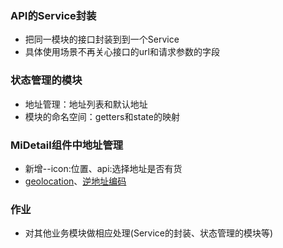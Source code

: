 ### API的Service封装
+ 把同一模块的接口封装到到一个Service
+ 具体使用场景不再关心接口的url和请求参数的字段

### 状态管理的模块
+ 地址管理：地址列表和默认地址
+ 模块的命名空间：getters和state的映射

### MiDetail组件中地址管理
+ 新增--icon:位置、api:选择地址是否有货
+ [geolocation](https://developer.mozilla.org/zh-CN/docs/Web/API/Geolocation/Using_geolocation)、[逆地址编码](http://lbsyun.baidu.com/index.php?title=webapi/guide/webservice-geocoding-abroad)

### 作业
+ 对其他业务模块做相应处理(Service的封装、状态管理的模块等)
